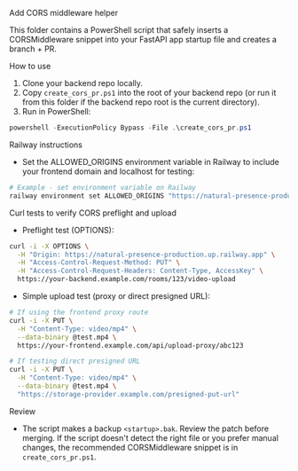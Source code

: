 Add CORS middleware helper

This folder contains a PowerShell script that safely inserts a CORSMiddleware snippet into your FastAPI app startup file and creates a branch + PR.

How to use
1. Clone your backend repo locally.
2. Copy `create_cors_pr.ps1` into the root of your backend repo (or run it from this folder if the backend repo root is the current directory).
3. Run in PowerShell:

```powershell
powershell -ExecutionPolicy Bypass -File .\create_cors_pr.ps1
```

Railway instructions
- Set the ALLOWED_ORIGINS environment variable in Railway to include your frontend domain and localhost for testing:

```bash
# Example - set environment variable on Railway
railway environment set ALLOWED_ORIGINS "https://natural-presence-production.up.railway.app,http://localhost:3000"
```

Curl tests to verify CORS preflight and upload
- Preflight test (OPTIONS):

```bash
curl -i -X OPTIONS \
  -H "Origin: https://natural-presence-production.up.railway.app" \
  -H "Access-Control-Request-Method: PUT" \
  -H "Access-Control-Request-Headers: Content-Type, AccessKey" \
  https://your-backend.example.com/rooms/123/video-upload
```

- Simple upload test (proxy or direct presigned URL):

```bash
# If using the frontend proxy route
curl -i -X PUT \
  -H "Content-Type: video/mp4" \
  --data-binary @test.mp4 \
  https://your-frontend.example.com/api/upload-proxy/abc123

# If testing direct presigned URL
curl -i -X PUT \
  -H "Content-Type: video/mp4" \
  --data-binary @test.mp4 \
  "https://storage-provider.example.com/presigned-put-url"
```

Review
- The script makes a backup `<startup>.bak`. Review the patch before merging. If the script doesn't detect the right file or you prefer manual changes, the recommended CORSMiddleware snippet is in `create_cors_pr.ps1`.

